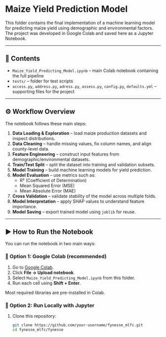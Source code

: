 # Maize Yield Prediction Model 

This folder contains the final implementation of a machine learning model for predicting maize yield using demographic and environmental factors.  
The project was developed in Google Colab and saved here as a Jupyter Notebook.

---

## 📂 Contents
- `Maize_Yield_Predicting_Model.ipynb` – main Colab notebook containing the full pipeline
- `tests/` – folder for test scripts
- `access.py`, `address.py`, `adress.py`, `assess.py`, `config.py`, `defaults.yml` – supporting files for the project

---

## ⚙️ Workflow Overview
The notebook follows these main steps:
1. **Data Loading & Exploration** – load maize production datasets and inspect distributions.
2. **Data Cleaning** – handle missing values, fix column names, and align county-level data.
3. **Feature Engineering** – construct input features from demographic/environmental datasets.
4. **Train/Test Split** – split the dataset into training and validation subsets.
5. **Model Training** – build machine learning models for yield prediction.
6. **Model Evaluation** – use metrics such as:
   - R² (Coefficient of Determination)
   - Mean Squared Error (MSE)
   - Mean Absolute Error (MAE)
7. **Cross Validation** – validate stability of the model across multiple folds.
8. **Model Interpretation** – apply SHAP values to understand feature importance.
9. **Model Saving** – export trained model using `joblib` for reuse.

---

## ▶️ How to Run the Notebook

You can run the notebook in two main ways:

### 🔹 Option 1: Google Colab (recommended)
1. Go to [Google Colab](https://colab.research.google.com/).  
2. Click **File → Upload notebook**.  
3. Select `Maize_Yield_Predicting_Model.ipynb` from this folder.  
4. Run each cell using **Shift + Enter**.  

Most required libraries are pre-installed in Colab.

### 🔹 Option 2: Run Locally with Jupyter
1. Clone this repository:
   ```bash
   git clone https://github.com/your-username/fynesse_mlfc.git
   cd fynesse_mlfc/fynesse
